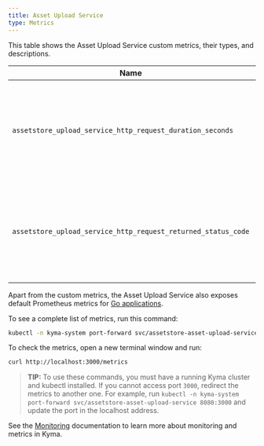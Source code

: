 ```yaml
---
title: Asset Upload Service
type: Metrics
---
```


This table shows the Asset Upload Service custom metrics, their types, and descriptions.

| Name | Type | Decription |
|------|-------------|------|
| `assetstore_upload_service_http_request_duration_seconds` | histogram | Specifies a number of HTTP requests the service processes in a given time series. |
| `assetstore_upload_service_http_request_returned_status_code` | counter | Specifies a number of different HTTP response status codes in a given time series. |

Apart from the custom metrics, the Asset Upload Service also exposes default Prometheus metrics for [Go applications](https://prometheus.io/docs/guides/go-application/).

To see a complete list of metrics, run this command:

```bash
kubectl -n kyma-system port-forward svc/assetstore-asset-upload-service 3000
```

To check the metrics, open a new terminal window and run:

```bash
curl http://localhost:3000/metrics
```

> **TIP:** To use these commands, you must have a running Kyma cluster and kubectl installed. If you cannot access port `3000`, redirect the metrics to another one. For example, run `kubectl -n kyma-system port-forward svc/assetstore-asset-upload-service 8080:3000` and update the port in the localhost address.

See the [Monitoring](/components/monitoring) documentation to learn more about monitoring and metrics in Kyma.
